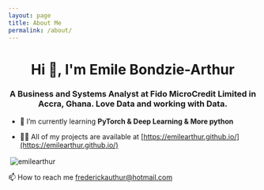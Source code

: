 ```yaml
---
layout: page
title: About Me
permalink: /about/
---
```

<h1 align="center">Hi 👋, I'm Emile Bondzie-Arthur</h1>
<h3 align="center">A Business and Systems Analyst at Fido MicroCredit Limited in Accra, Ghana. Love Data and working with Data.</h3>

- 🌱 I’m currently learning **PyTorch & Deep Learning & More python**

- 👨‍💻 All of my projects are available at [https://emilearthur.github.io/](https://emilearthur.github.io/)


<p>&nbsp;<img align="center" src="https://github-readme-stats.vercel.app/api?username=emilearthur&show_icons=true" alt="emilearthur" /></p>



📫 How to reach me <frederickauthur@hotmail.com>
